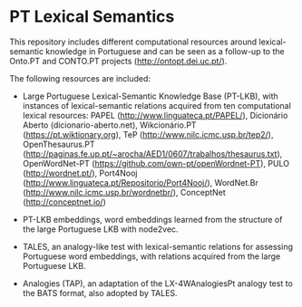 # PT Lexical Semantics

This repository includes different computational resources around lexical-semantic knowledge in Portuguese and can be seen as a follow-up to the Onto.PT and CONTO.PT projects (http://ontopt.dei.uc.pt/).

The following resources are included:

* Large Portuguese Lexical-Semantic Knowledge Base (PT-LKB), with instances of lexical-semantic relations acquired from ten computational lexical resources: PAPEL (http://www.linguateca.pt/PAPEL/), Dicionário Aberto (dicionario-aberto.net), Wikcionário.PT (https://pt.wiktionary.org), TeP (http://www.nilc.icmc.usp.br/tep2/), OpenThesaurus.PT (http://paginas.fe.up.pt/~arocha/AED1/0607/trabalhos/thesaurus.txt), OpenWordNet-PT (https://github.com/own-pt/openWordnet-PT), PULO (http://wordnet.pt/), Port4Nooj (http://www.linguateca.pt/Repositorio/Port4Nooj/), WordNet.Br (http://www.nilc.icmc.usp.br/wordnetbr/), ConceptNet (http://conceptnet.io/)

* PT-LKB embeddings, word embeddings learned from the structure of the large Portuguese LKB with node2vec.

* TALES, an analogy-like test with lexical-semantic relations for assessing Portuguese word embeddings, with relations acquired from the large Portuguese LKB.

* Analogies (TAP), an adaptation of the LX-4WAnalogiesPt analogy test to the BATS format, also adopted by TALES.
